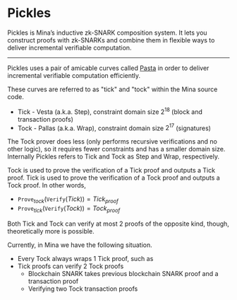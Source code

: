 # Pickles

Pickles is Mina’s inductive zk-SNARK composition system. It lets you construct proofs with zk-SNARKs and combine them in flexible ways to deliver incremental verifiable computation.

---

Pickles uses a pair of amicable curves called [Pasta](./pasta.md) in order to deliver incremental verifiable computation efficiently.

These curves are referred to as "tick" and "tock" within the Mina source code.

* Tick - Vesta (a.k.a. Step), constraint domain size $2^{18}$ (block and transaction proofs)
* Tock - Pallas (a.k.a. Wrap), constraint domain size $2^{17}$ (signatures)

The Tock prover does less (only performs recursive verifications and no other logic), so it requires fewer constraints and has a smaller domain size.  Internally Pickles refers to Tick and Tock as Step and Wrap, respectively.

Tock is used to prove the verification of a Tick proof and outputs a Tick proof.  Tick is used to prove the verification of a Tock proof and outputs a Tock proof.  In other words,

* $\mathtt{Prove}_{tock}(\mathtt{Verify}(Tick)) = Tick_{proof}$
* $\mathtt{Prove}_{tick}(\mathtt{Verify}(Tock)) = Tock_{proof}$

Both Tick and Tock can verify at most 2 proofs of the opposite kind, though, theoretically more is possible.

Currently, in Mina we have the following situation.

* Every Tock always wraps 1 Tick proof, such as
* Tick proofs can verify 2 Tock proofs
  * Blockchain SNARK takes previous blockchain SNARK proof and a transaction proof
  * Verifying two Tock transaction proofs
